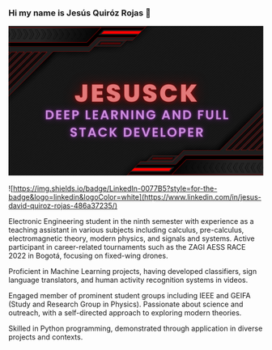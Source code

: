 ### Hi my name is Jesús Quiróz Rojas 👋

![Banner_1](1.png)

![https://img.shields.io/badge/LinkedIn-0077B5?style=for-the-badge&logo=linkedin&logoColor=white](https://www.linkedin.com/in/jesus-david-quiroz-rojas-486a37235/)


Electronic Engineering student in the ninth semester with experience as a teaching assistant in various subjects including calculus, pre-calculus, electromagnetic theory, modern physics, and signals and systems. Active participant in career-related tournaments such as the ZAGI AESS RACE 2022 in Bogotá, focusing on fixed-wing drones.

Proficient in Machine Learning projects, having developed classifiers, sign language translators, and human activity recognition systems in videos.

Engaged member of prominent student groups including IEEE and GEIFA (Study and Research Group in Physics). Passionate about science and outreach, with a self-directed approach to exploring modern theories.

Skilled in Python programming, demonstrated through application in diverse projects and contexts.
<!--
**JesusCK/JesusCK** is a ✨ _special_ ✨ repository because its `README.md` (this file) appears on your GitHub profile.

Here are some ideas to get you started:

- 🔭 I’m currently working on ...
- 🌱 I’m currently learning ...
- 👯 I’m looking to collaborate on ...
- 🤔 I’m looking for help with ...
- 💬 Ask me about ...
- 📫 How to reach me: ...
- 😄 Pronouns: ...
- ⚡ Fun fact: ...
-->


